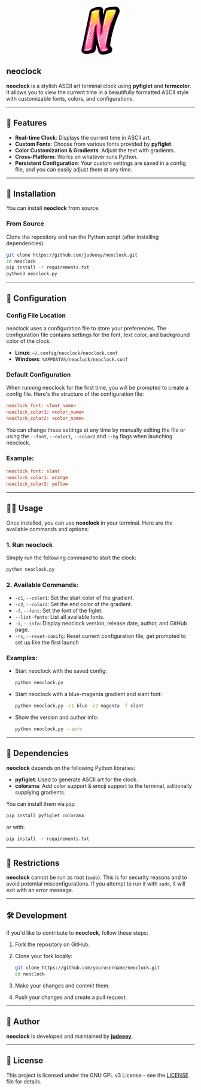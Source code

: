 <p align="center">
    <img src="./neoclock.png" width="128" height="128" alt="neoclock logo"/>
</p>

## neoclock

**neoclock** is a stylish ASCII art terminal clock using **pyfiglet** and **termcolor**. It allows you to view the current time in a beautifully formatted ASCII style with customizable fonts, colors, and configurations.

---

## 🚀 Features

- **Real-time Clock**: Displays the current time in ASCII art.
- **Custom Fonts**: Choose from various fonts provided by **pyfiglet**.
- **Color Customization & Gradients**: Adjust the text with gradients.
- **Cross-Platform**: Works on whatever runs Python.
- **Persistent Configuration**: Your custom settings are saved in a config file, and you can easily adjust them at any time.

---

## 📜 Installation

You can install **neoclock** from source.

### **From Source**
Clone the repository and run the Python script (after installing dependencies):

```bash
git clone https://github.com/judeeey/neoclock.git
cd neoclock
pip install -r requirements.txt
python3 neoclock.py
```

---

## 🧰 Configuration

### Config File Location

neoclock uses a configuration file to store your preferences. The configuration file contains settings for the font, text color, and background color of the clock.

- **Linux**: `~/.config/neoclock/neoclock.conf`
- **Windows**: `%APPDATA%/neoclock/neoclock.conf`

### Default Configuration

When running neoclock for the first time, you will be prompted to create a config file. Here's the structure of the configuration file:

```ini
neoclock_font: <font_name>
neoclock_color1: <color_name>
neoclock_color2: <color_name>
```

You can change these settings at any time by manually editing the file or using the `--font`, `--color1`, `--color2` and `--bg` flags when launching neoclock.

### Example:

```ini
neoclock_font: slant
neoclock_color1: orange
neoclock_color2: yellow
```

---

## 🧑‍💻 Usage

Once installed, you can use **neoclock** in your terminal. Here are the available commands and options:

### 1. **Run neoclock**

Simply run the following command to start the clock:

```bash
python neoclock.py
```

### 2. **Available Commands:**

- `-c1`, `--color1`: Set the start color of the gradient.
- `-c2`, `--color2`: Set the end color of the gradient.
- `-f`, `--font`: Set the font of the figlet.
- `--list-fonts`: List all available fonts.
- `-i`, `--info`: Display neoclock version, release date, author, and GitHub page.
- `-rc`, `--reset-conifg`: Reset current configuration file, get prompted to set up like the first launch

### Examples:

- Start neoclock with the saved config:

    ```bash
    python neoclock.py
    ```

- Start neoclock with a blue-magenta gradient and slant font:

    ```bash
    python neoclock.py -c1 blue -c2 magenta -f slant
    ```

- Show the version and author info:

    ```bash
    python neoclock.py --info
    ```

---

## 💾 Dependencies

**neoclock** depends on the following Python libraries:

- **pyfiglet**: Used to generate ASCII art for the clock.
- **colorama**: Add color support & emoji support to the terminal, aditionally supplying gradients.

You can install them via `pip`:

```bash
pip install pyfiglet colorama
```
or with:
```bash
pip install -r requirements.txt
```

---

## 🛑 Restrictions

**neoclock** cannot be run as root (`sudo`). This is for security reasons and to avoid potential misconfigurations. If you attempt to run it with `sudo`, it will exit with an error message.

---

## 🛠️ Development

If you'd like to contribute to **neoclock**, follow these steps:

1. Fork the repository on GitHub.
2. Clone your fork locally:

    ```bash
    git clone https://github.com/yourusername/neoclock.git
    cd neoclock
    ```

3. Make your changes and commit them.

4. Push your changes and create a pull request.

---

## 🤖 Author

**neoclock** is developed and maintained by **[judeeey](https://judey.net)**.

---

## 📃 License

This project is licensed under the GNU GPL v3 License - see the [LICENSE](LICENSE) file for details.

